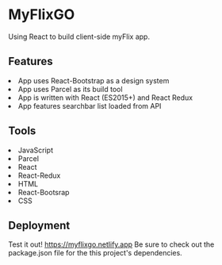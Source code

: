 # MyFlixGO
 
Using React to build client-side myFlix app. 

## Features

<li>App uses React-Bootstrap as a design system</li>
<li>App uses Parcel as its build tool</li>
<li>App is written with React (ES2015+) and React Redux</li>
<li>App features searchbar list loaded from API</li>

## Tools
<li>JavaScript</li>
<li>Parcel</li>
<li>React</li>
<li>React-Redux</li>
<li>HTML</li>
<li>React-Bootsrap</li>
<li>CSS</li>

## Deployment
Test it out! https://myflixgo.netlify.app
Be sure to check out the package.json file for the this project's dependencies. 



